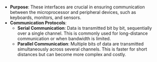 ###

- **Purpose**: These interfaces are crucial in ensuring communication between the microprocessor and peripheral devices, such as keyboards, monitors, and sensors.
- **Communication Protocols**: 
  - **Serial Communication**: Data is transmitted bit by bit, sequentially over a single channel. This is commonly used for long-distance communication or when bandwidth is limited.
  - **Parallel Communication**: Multiple bits of data are transmitted simultaneously across several channels. This is faster for short distances but can become more complex and costly.
